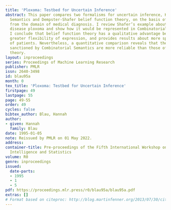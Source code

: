 ```yaml
---
title: 'Ploxoma: Testbed for Uncertain Inference'
abstract: This paper compares two formalisms for uncertain inference, Kyburg’s Combinatorial
  Semantics and Dempster-Shafer belief function theory, on the basis of an example
  from the domain of medical diagnosis. I review Shafer’s example about the imaginary
  disease ploxoma and show how it would be represented in Combinatorial Semantics.
  I conclude that belief function theory has a qualitative advantage because it offers
  greater flexibility of expression, and provides results about more specific classes
  of patients. Nevertheless, a quantitative comparison reveals that the inferences
  sanctioned by Combinatorial Semantics are more reliable than those of belief function
  theory.
layout: inproceedings
series: Proceedings of Machine Learning Research
publisher: PMLR
issn: 2640-3498
id: blau95a
month: 0
tex_title: 'Ploxoma: Testbed for Uncertain Inference'
firstpage: 49
lastpage: 55
page: 49-55
order: 49
cycles: false
bibtex_author: Blau, Hannah
author:
- given: Hannah
  family: Blau
date: 1995-01-05
note: Reissued by PMLR on 01 May 2022.
address:
container-title: Pre-proceedings of the Fifth International Workshop on Artificial
  Intelligence and Statistics
volume: R0
genre: inproceedings
issued:
  date-parts:
  - 1995
  - 1
  - 5
pdf: https://proceedings.mlr.press/r0/blau95a/blau95a.pdf
extras: []
# Format based on citeproc: http://blog.martinfenner.org/2013/07/30/citeproc-yaml-for-bibliographies/
---
```


